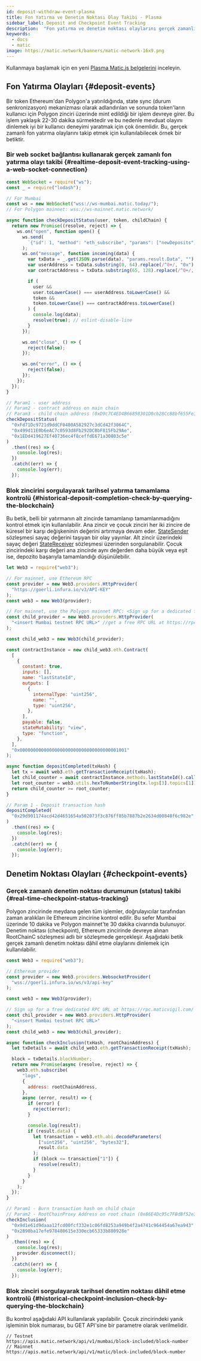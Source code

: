 ```yaml
---
id: deposit-withdraw-event-plasma
title: Fon Yatırma ve Denetim Noktası Olay Takibi - Plasma
sidebar_label: Deposit and Checkpoint Event Tracking
description:  "Fon yatırma ve denetim noktası olaylarını gerçek zamanlı olarak takip edin."
keywords:
  - docs
  - matic
image: https://matic.network/banners/matic-network-16x9.png
---
```


Kullanmaya başlamak için en yeni [Plasma Matic.js belgelerini](https://maticnetwork.github.io/matic.js/docs/plasma/) inceleyin.

## Fon Yatırma Olayları {#deposit-events}

Bir token Ethereum'dan Polygon'a yatırıldığında, state sync (durum senkronizasyon) mekanizması olarak adlandırılan ve sonunda token'ların kullanıcı için Polygon zinciri üzerinde mint edildiği bir işlem devreye girer. Bu işlem yaklaşık 22-30 dakika sürmektedir ve bu nedenle mevduat olayını dinlemek iyi bir kullanıcı deneyimi yaratmak için çok önemlidir. Bu, gerçek zamanlı fon yatırma olaylarını takip etmek için kullanılabilecek örnek bir betiktir.

### Bir web socket bağlantısı kullanarak gerçek zamanlı fon yatırma olayı takibi {#realtime-deposit-event-tracking-using-a-web-socket-connection}

```jsx
const WebSocket = require("ws");
const _ = require("lodash");

// For Mumbai
const ws = new WebSocket("wss://ws-mumbai.matic.today/");
// For Polygon mainnet: wss://ws-mainnet.matic.network/

async function checkDepositStatus(user, token, childChain) {
  return new Promise((resolve, reject) => {
    ws.on("open", function open() {
      ws.send(
        `{"id": 1, "method": "eth_subscribe", "params": ["newDeposits", {"Contract": "${childChain}"}]}`
      );
      ws.on("message", function incoming(data) {
        var txData = _.get(JSON.parse(data), "params.result.Data", "");
        var userAddress = txData.substring(0, 64).replace(/^0+/, "0x");
        var contractAddress = txData.substring(65, 128).replace(/^0+/, "0x");

        if (
          user &&
          user.toLowerCase() === userAddress.toLowerCase() &&
          token &&
          token.toLowerCase() === contractAddress.toLowerCase()
        ) {
          console.log(data);
          resolve(true); // eslint-disable-line
        }
      });

      ws.on("close", () => {
        reject(false);
      });

      ws.on("error", () => {
        reject(false);
      });
    });
  });
}

// Param1 - user address
// Param2 - contract address on main chain
// Param3 - child chain address (0xD9c7C4ED4B66858301D0cb28Cc88bf655Fe34861 for mainnet)
checkDepositStatus(
  "0xFd71Dc9721d9ddCF0480A582927c3dCd42f3064C",
  "0x499d11E0b6eAC7c0593d8Fb292DCBbF815Fb29Ae",
  "0x1EDd419627Ef40736ec4f8ceffdE671a30803c5e"
)
  .then((res) => {
    console.log(res);
  })
  .catch((err) => {
    console.log(err);
  });
```

### Blok zincirini sorgulayarak tarihsel yatırma tamamlama kontrolü {#historical-deposit-completion-check-by-querying-the-blockchain}

Bu betik, belli bir yatırmanın alt zincirde tamamlanıp tamamlanmadığını kontrol etmek için kullanılabilir. Ana zincir ve çocuk zinciri her iki zincire de küresel bir karşı değişkeninin değerini artırmaya devam eder. [StateSender](https://github.com/maticnetwork/contracts/blob/develop/contracts/root/stateSyncer/StateSender.sol#L38) sözleşmesi sayaç değerini taşıyan bir olay yayınlar. Alt zincir üzerindeki sayaç değeri [StateReceiver](https://github.com/maticnetwork/genesis-contracts/blob/master/contracts/StateReceiver.sol#L12) sözleşmesi üzerinden sorgulanabilir. Çocuk zincirindeki karşı değeri ana zincirde aynı değerden daha büyük veya eşit ise, depozito başarıyla tamamlandığı düşünülebilir.

```js
let Web3 = require("web3");

// For mainnet, use Ethereum RPC
const provider = new Web3.providers.HttpProvider(
  "https://goerli.infura.io/v3/API-KEY"
);
const web3 = new Web3(provider);

// For mainnet, use the Polygon mainnet RPC: <Sign up for a dedicated free RPC URL at https://rpc.maticvigil.com/ or other hosted node providers.>
const child_provider = new Web3.providers.HttpProvider(
  "<insert Mumbai testnet RPC URL>" //get a free RPC URL at https://rpc.maticvigil.com/ or other hosted node providers.
);

const child_web3 = new Web3(child_provider);

const contractInstance = new child_web3.eth.Contract(
  [
    {
      constant: true,
      inputs: [],
      name: "lastStateId",
      outputs: [
        {
          internalType: "uint256",
          name: "",
          type: "uint256",
        },
      ],
      payable: false,
      stateMutability: "view",
      type: "function",
    },
  ],
  "0x0000000000000000000000000000000000001001"
);

async function depositCompleted(txHash) {
  let tx = await web3.eth.getTransactionReceipt(txHash);
  let child_counter = await contractInstance.methods.lastStateId().call();
  let root_counter = web3.utils.hexToNumberString(tx.logs[3].topics[1]);
  return child_counter >= root_counter;
}

// Param 1 - Deposit transaction hash
depositCompleted(
  "0x29d901174acd42d4651654a502073f3c876ff85b7887b2e2634d00848f6c982e"
)
  .then((res) => {
    console.log(res);
  })
  .catch((err) => {
    console.log(err);
  });
```

## Denetim Noktası Olayları {#checkpoint-events}

### Gerçek zamanlı denetim noktası durumunun (status) takibi {#real-time-checkpoint-status-tracking}

Polygon zincirinde meydana gelen tüm işlemler, doğrulayıcılar tarafından zaman aralıkları ile Ethereum zincirine kontrol edilir. Bu sefer Mumbai üzerinde 10 dakika ve Polygon mainnet'te 30 dakika civarında bulunuyor. Denetim noktası (checkpoint), Ethereum zincirinde devreye alınan RootChainC sözleşmesi adlı bir sözleşmede gerçekleşir. Aşağıdaki betik gerçek zamanlı denetim noktası dâhil etme olaylarını dinlemek için kullanılabilir.

```jsx
const Web3 = require("web3");

// Ethereum provider
const provider = new Web3.providers.WebsocketProvider(
  "wss://goerli.infura.io/ws/v3/api-key"
);

const web3 = new Web3(provider);

// Sign up for a free dedicated RPC URL at https://rpc.maticvigil.com/ or other hosted node providers.
const chil_provider = new Web3.providers.HttpProvider(
  "<insert Mumbai testnet RPC URL>"
);
const child_web3 = new Web3(chil_provider);

async function checkInclusion(txHash, rootChainAddress) {
  let txDetails = await child_web3.eth.getTransactionReceipt(txHash);

  block = txDetails.blockNumber;
  return new Promise(async (resolve, reject) => {
    web3.eth.subscribe(
      "logs",
      {
        address: rootChainAddress,
      },
      async (error, result) => {
        if (error) {
          reject(error);
        }

        console.log(result);
        if (result.data) {
          let transaction = web3.eth.abi.decodeParameters(
            ["uint256", "uint256", "bytes32"],
            result.data
          );
          if (block <= transaction["1"]) {
            resolve(result);
          }
        }
      }
    );
  });
}

// Param1 - Burn transaction hash on child chain
// Param2 - RootChainProxy Address on root chain (0x86E4Dc95c7FBdBf52e33D563BbDB00823894C287 for mainnet)
checkInclusion(
  "0x9d1e61d9daaa12fcd00fcf332e1c06fd8253a949b4f2a4741c964454a67ea943",
  "0x2890ba17efe978480615e330ecb65333b880928e"
)
  .then((res) => {
    console.log(res);
    provider.disconnect();
  })
  .catch((err) => {
    console.log(err);
  });
```

### Blok zinciri sorgulayarak tarihsel denetim noktası dâhil etme kontrolü {#historical-checkpoint-inclusion-check-by-querying-the-blockchain}

Bu kontrol aşağıdaki API kullanılarak yapılabilir. Çocuk zincirindeki yanık işleminin blok numarası, bu GET API'sine bir parametre olarak verilmelidir.

```
// Testnet
https://apis.matic.network/api/v1/mumbai/block-included/block-number
// Mainnet
https://apis.matic.network/api/v1/matic/block-included/block-number
```
